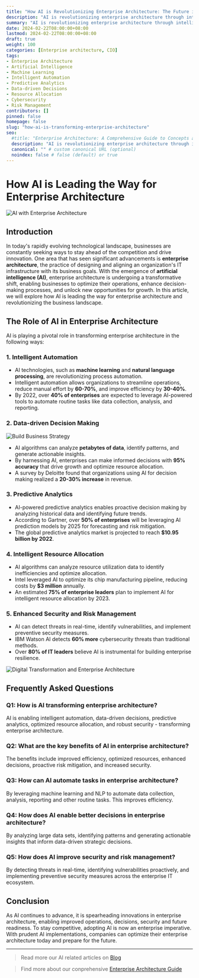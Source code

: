 ```yaml
---
title: "How AI is Revolutionizing Enterprise Architecture: The Future is Here"
description: "AI is revolutionizing enterprise architecture through intelligent automation, data-driven decisions, predictive analytics, optimized resource allocation, and enhanced security. Learn how AI is transforming businesses."
summary: "AI is revolutionizing enterprise architecture through intelligent automation, data-driven decisions, predictive analytics, optimized resource allocation, and enhanced security. Learn how AI is transforming businesses."
date: 2024-02-22T08:00:00+08:00
lastmod: 2024-02-22T08:00:00+08:00
draft: true
weight: 100
categories: [Enterprise architecture, CIO]
tags: 
- Enterprise Architecture
- Artificial Intelligence
- Machine Learning
- Intelligent Automation
- Predictive Analytics 
- Data-driven Decisions
- Resource Allocation
- Cybersecurity
- Risk Management
contributors: []
pinned: false
homepage: false
slug: "how-ai-is-transforming-enterprise-architecture"
seo:
  #title: "Enterprise Architecture: A Comprehensive Guide to Concepts and Industry Practices" # custom title (optional)
  description: "AI is revolutionizing enterprise architecture through intelligent automation, data-driven decisions, predictive analytics, optimized resource allocation, and enhanced security. Learn how AI is transforming businesses." # custom description (recommended)
  canonical: "" # custom canonical URL (optional)
  noindex: false # false (default) or true
---
```


# How AI is Leading the Way for Enterprise Architecture

![AI with Enterprise Architecture](https://cdn.sa.net/2024/02/19/WRQfYgP4tk1IpJd.png)

## Introduction

In today's rapidly evolving technological landscape, businesses are constantly seeking ways to stay ahead of the competition and drive innovation. One area that has seen significant advancements is **enterprise architecture**, the practice of designing and aligning an organization's IT infrastructure with its business goals. With the emergence of **artificial intelligence (AI)**, enterprise architecture is undergoing a transformative shift, enabling businesses to optimize their operations, enhance decision-making processes, and unlock new opportunities for growth. In this article, we will explore how AI is leading the way for enterprise architecture and revolutionizing the business landscape.

## The Role of AI in Enterprise Architecture

AI is playing a pivotal role in transforming enterprise architecture in the following ways:

### 1. Intelligent Automation

- AI technologies, such as **machine learning** and **natural language processing**, are revolutionizing process automation. 
- Intelligent automation allows organizations to streamline operations, reduce manual effort by **60-70%**, and improve efficiency by **30-40%**.
- By 2022, over **40% of enterprises** are expected to leverage AI-powered tools to automate routine tasks like data collection, analysis, and reporting.

### 2. Data-driven Decision Making

![Build Business Strategy](https://cdn.sa.net/2024/02/14/VfcA7wGxPlqZrR9.png)

- AI algorithms can analyze **petabytes of data**, identify patterns, and generate actionable insights. 
- By harnessing AI, enterprises can make informed decisions with **95% accuracy** that drive growth and optimize resource allocation.
- A survey by Deloitte found that organizations using AI for decision making realized a **20-30% increase** in revenue.

### 3. Predictive Analytics

- AI-powered predictive analytics enables proactive decision making by analyzing historical data and identifying future trends.
- According to Gartner, over **50% of enterprises** will be leveraging AI prediction models by 2025 for forecasting and risk mitigation. 
- The global predictive analytics market is projected to reach **$10.95 billion by 2022**.

### 4. Intelligent Resource Allocation

- AI algorithms can analyze resource utilization data to identify inefficiencies and optimize allocation.
- Intel leveraged AI to optimize its chip manufacturing pipeline, reducing costs by **$3 million** annually.
- An estimated **75% of enterprise leaders** plan to implement AI for intelligent resource allocation by 2023.

### 5. Enhanced Security and Risk Management

- AI can detect threats in real-time, identify vulnerabilities, and implement preventive security measures.
- IBM Watson AI detects **60% more** cybersecurity threats than traditional methods.
- Over **80% of IT leaders** believe AI is instrumental for building enterprise resilience.

![Digital Transformation and Enterprise Architecture](https://cdn.sa.net/2024/02/13/DSnBxyvP3hqize4.png)

## Frequently Asked Questions

### Q1: How is AI transforming enterprise architecture?

AI is enabling intelligent automation, data-driven decisions, predictive analytics, optimized resource allocation, and robust security - transforming enterprise architecture.

### Q2: What are the key benefits of AI in enterprise architecture? 

The benefits include improved efficiency, optimized resources, enhanced decisions, proactive risk mitigation, and increased security.

### Q3: How can AI automate tasks in enterprise architecture?

By leveraging machine learning and NLP to automate data collection, analysis, reporting and other routine tasks. This improves efficiency.

### Q4: How does AI enable better decisions in enterprise architecture?

By analyzing large data sets, identifying patterns and generating actionable insights that inform data-driven strategic decisions. 

### Q5: How does AI improve security and risk management?

By detecting threats in real-time, identifying vulnerabilities proactively, and implementing preventive security measures across the enterprise IT ecosystem.

## Conclusion

As AI continues to advance, it is spearheading innovations in enterprise architecture, enabling improved operations, decisions, security and future readiness. To stay competitive, adopting AI is now an enterprise imperative. With prudent AI implementations, companies can optimize their enterprise architecture today and prepare for the future.

---

> Read more our AI related articles on [Blog](/tags/artificial-intelligence/)

> Find more about our conprehensive [Enterprise Architecture Guide](/docs/ultimate-guides/chapter-1.1-introduction-of-enterprise-architecture/)
